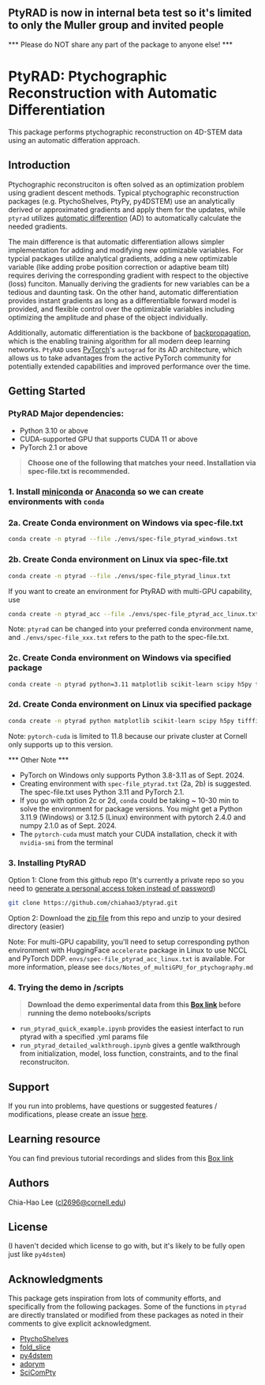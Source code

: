 ## PtyRAD is now in internal beta test so it's limited to only the Muller group and invited people
*** Please do NOT share any part of the package to anyone else! ***

# PtyRAD: Ptychographic Reconstruction with Automatic Differentiation

This package performs ptychographic reconstruction on 4D-STEM data using an automatic differation approach.

## Introduction

Ptychographic reconstruciton is often solved as an optimization problem using gradient descent methods. Typical ptychographic reconstruction packages (e.g. PtychoShelves, PtyPy, py4DSTEM) use an analytically derived or approximated gradients and apply them for the updates, while `ptyrad` utilizes [automatic differention](https://en.wikipedia.org/wiki/Automatic_differentiation) (AD) to automatically calculate the needed gradients. 

The main difference is that automatic differentiation allows simpler implementation for adding and modifying new optimizable variables. For typcial packages utilize analytical gradients, adding a new optimizable variable (like adding probe position correction or adaptive beam tilt) requires deriving the corresponding gradient with respect to the objective (loss) funciton. Manually deriving the gradients for new variables can be a tedious and daunting task. On the other hand, automatic differentiation provides instant gradients as long as a differentialble forward model is provided, and flexible control over the optimizable variables including optimizing the amplitude and phase of the object individually.

Additionally, automatic differentiation is the backbone of [backpropagation](https://en.wikipedia.org/wiki/Backpropagation), which is the enabling training algorithm for all modern deep learning networks. `PtyRAD` uses [PyTorch](https://pytorch.org/)'s `autograd` for its AD architecture, which allows us to take advantages from the active PyTorch community for potentially extended capabilities and improved performance over the time. 

## Getting Started

### PtyRAD Major dependencies:

* Python 3.10 or above
* CUDA-supported GPU that supports CUDA 11 or above
* PyTorch 2.1 or above

> **Choose one of the following that matches your need. Installation via spec-file.txt is recommended.**

### 1. Install [miniconda](https://docs.anaconda.com/miniconda/) or [Anaconda](https://docs.anaconda.com/anaconda/install/) so we can create environments with `conda`

### 2a. Create Conda environment on Windows via spec-file.txt 
```bash
conda create -n ptyrad --file ./envs/spec-file_ptyrad_windows.txt
```

### 2b. Create Conda environment on Linux via spec-file.txt
```bash
conda create -n ptyrad --file ./envs/spec-file_ptyrad_linux.txt
```

If you want to create an environment for PtyRAD with multi-GPU capability, use
```bash
conda create -n ptyrad_acc --file ./envs/spec-file_ptyrad_acc_linux.txt
```

Note: `ptyrad` can be changed into your preferred conda environment name, and `./envs/spec-file_xxx.txt` refers to the path to the spec-file.txt.

### 2c. Create Conda environment on Windows via specified package
```bash
conda create -n ptyrad python=3.11 matplotlib scikit-learn scipy h5py tifffile pytorch torchvision optuna=3.6.1 pytorch-cuda=12.1 -c pytorch -c nvidia -c conda-forge
```

### 2d. Create Conda environment on Linux via specified package
```bash
conda create -n ptyrad python matplotlib scikit-learn scipy h5py tifffile pytorch torchvision optuna=3.6.1 pytorch-cuda=11.8 -c pytorch -c nvidia -c conda-forge
```
Note: `pytorch-cuda` is limited to 11.8 because our private cluster at Cornell only supports up to this version.

*** Other Note ***
- PyTorch on Windows only supports Python 3.8-3.11 as of Sept. 2024.
- Creating environment with `spec-file_ptyrad.txt` (2a, 2b) is suggested. The spec-file.txt uses Python 3.11 and PyTorch 2.1.
- If you go with option 2c or 2d, `conda` could be taking ~ 10-30 min to solve the environment for package versions. You might get a Python 3.11.9 (Windows) or 3.12.5 (Linux) environment with pytorch 2.4.0 and numpy 2.1.0 as of Sept. 2024.
-  The `pytorch-cuda` must match your CUDA installation, check it with `nvidia-smi` from the terminal


### 3. Installing PtyRAD

Option 1: Clone from this github repo (It's currently a private repo so you need to [generate a personal access token instead of password](https://docs.github.com/en/authentication/keeping-your-account-and-data-secure/managing-your-personal-access-tokens))

```bash
git clone https://github.com/chiahao3/ptyrad.git
```

Option 2: Download the [zip file](https://github.com/chiahao3/ptyrad/archive/refs/heads/main.zip) from this repo and unzip to your desired directory (easier)

Note: For multi-GPU capability, you'll need to setup corresponding python environment with HuggingFace `accelerate` package in Linux to use NCCL and PyTorch DDP. `envs/spec-file_ptyrad_acc_linux.txt` is available. For more information, please see `docs/Notes_of_multiGPU_for_ptychography.md`

### 4. Trying the demo in /scripts

> **Download the demo experimental data from this [Box link](https://cornell.box.com/s/n5balzf88jixescp9l15ojx7di4xn1uo) before running the demo notebooks/scripts**

- `run_ptyrad_quick_example.ipynb` provides the easiest interfact to run ptyrad with a specified .yml params file
- `run_ptyrad_detailed_walkthrough.ipynb` gives a gentle walkthrough from initialization, model, loss function, constraints, and to the final reconstruciton.

## Support
If you run into problems, have questions or suggested features / modifications, please create an issue [here](https://github.com/chiahao3/ptyrad/issues/new/choose).

## Learning resource
You can find previous tutorial recordings and slides from this [Box link](https://cornell.box.com/s/n5balzf88jixescp9l15ojx7di4xn1uo)

## Authors

Chia-Hao Lee (cl2696@cornell.edu)

## License
(I haven't decided which license to go with, but it's likely to be fully open just like `py4dstem`)


## Acknowledgments
This package gets inspiration from lots of community efforts, and specifically from the following packages. Some of the functions in `ptyrad` are directly translated or modified from these packages as noted in their comments to give explicit acknowledgment.
* [PtychoShelves](https://journals.iucr.org/j/issues/2020/02/00/zy5001/index.html)
* [fold_slice](https://github.com/yijiang1/fold_slice)
* [py4dstem](https://github.com/py4dstem/py4DSTEM)
* [adorym](https://github.com/mdw771/adorym)
* [SciComPty](https://www.mdpi.com/2410-3896/6/4/36)